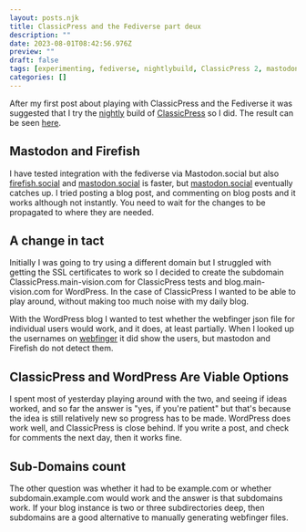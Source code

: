```yaml
---
layout: posts.njk
title: ClassicPress and the Fediverse part deux
description: ""
date: 2023-08-01T08:42:56.976Z
preview: ""
draft: false
tags: [experimenting, fediverse, nightlybuild, ClassicPress 2, mastodon, firefish]
categories: []
---
```


After my first post about playing with ClassicPress and the Fediverse it was suggested that I try the [nightly](https://www.classicpress.net/help-test-classicpress-v2/) build of [ClassicPress](https://classicpress.main-vision.com/) so I did. The result can be seen [here](https://mastodon.social/@classic-admin@classicpress.main-vision.com).

## Mastodon and Firefish

I have tested integration with the fediverse via Mastodon.social but also [firefish.social](https://firefish.social/) and [mastodon.social](https://mastodon.social/) is faster, but [mastodon.social](https://mastodon.social/) eventually catches up. I tried posting a blog post, and commenting on blog posts and it works although not instantly. You need to wait for the changes to be propagated to where they are needed.

## A change in tact

Initially I was going to try using a different domain but I struggled with getting the SSL certificates to work so I decided to create the subdomain ClassicPress.main-vision.com for ClassicPress tests and blog.main-vision.com for WordPress. In the case of ClassicPress I wanted to be able to play around, without making too much noise with my daily blog.

With the WordPress blog I wanted to test whether the webfinger json file for individual users would work, and it does, at least partially. When I looked up the usernames on [webfinger](https://webfinger.net/lookup/) it did show the users, but mastodon and Firefish do not detect them.

## ClassicPress and WordPress Are Viable Options

I spent most of yesterday playing around with the two, and seeing if ideas worked, and so far the answer is "yes, if you're patient" but that's because the idea is still relatively new so progress has to be made. WordPress does work well, and ClassicPress is close behind. If you write a post, and check for comments the next day, then it works fine.

## Sub-Domains count
The other question was whether it had to be example.com or whether subdomain.example.com would work and the answer is that subdomains work. If your blog instance is two or three subdirectories deep, then subdomains are a good alternative to manually generating webfinger files.
